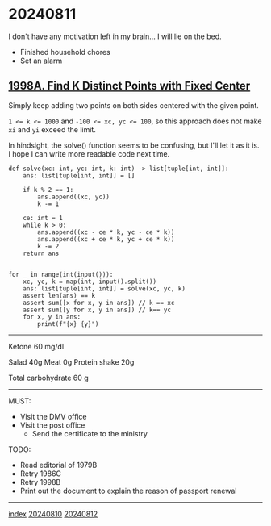 <head><meta name="viewport" content="width=device-width, initial-scale=1.0, user-scalable=yes" /><meta charset="UTF-8"></head>

# 20240811

I don\'t have any motivation left in my brain... I will lie on the bed.

- Finished household chores
- Set an alarm

## [1998A. Find K Distinct Points with Fixed Center](https://codeforces.com/contest/1998/problem/A)

Simply keep adding two points on both sides centered with the given point.

`1 <= k <= 1000` and `-100 <= xc, yc <= 100`, so this approach does not make `xi` and `yi` exceed the limit.

In hindsight, the solve() function seems to be confusing, but I\'ll let it as it is. I hope I can write more readable code next time. 

```
def solve(xc: int, yc: int, k: int) -> list[tuple[int, int]]:
    ans: list[tuple[int, int]] = []

    if k % 2 == 1:
        ans.append((xc, yc))
        k -= 1

    ce: int = 1
    while k > 0:
        ans.append((xc - ce * k, yc - ce * k))
        ans.append((xc + ce * k, yc + ce * k))
        k -= 2
    return ans


for _ in range(int(input())):
    xc, yc, k = map(int, input().split())
    ans: list[tuple[int, int]] = solve(xc, yc, k)
    assert len(ans) == k
    assert sum([x for x, y in ans]) // k == xc
    assert sum([y for x, y in ans]) // k== yc
    for x, y in ans:
        print(f"{x} {y}")
```

---

Ketone 60 mg/dl

Salad 40g
Meat 0g
Protein shake 20g

Total carbohydrate 60 g

---

MUST:

- Visit the DMV office
- Visit the post office
	- Send the certificate to the ministry

TODO:

- Read editorial of 1979B
- Retry 1986C
- Retry 1998B
- Print out the document to explain the reason of passport renewal

---

[index](../../index.html)
[20240810](20240810.html)
[20240812](20240812.html)
